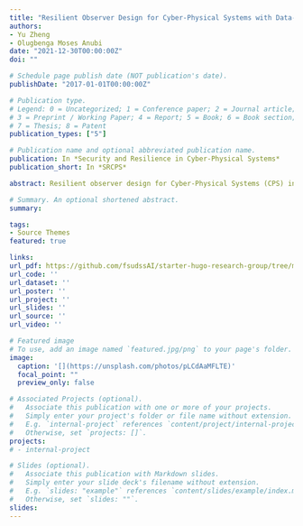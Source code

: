```yaml
---
title: "Resilient Observer Design for Cyber-Physical Systems with Data-Driven Measurement Pruning"
authors:
- Yu Zheng
- Olugbenga Moses Anubi
date: "2021-12-30T00:00:00Z"
doi: ""

# Schedule page publish date (NOT publication's date).
publishDate: "2017-01-01T00:00:00Z"

# Publication type.
# Legend: 0 = Uncategorized; 1 = Conference paper; 2 = Journal article;
# 3 = Preprint / Working Paper; 4 = Report; 5 = Book; 6 = Book section;
# 7 = Thesis; 8 = Patent
publication_types: ["5"]

# Publication name and optional abbreviated publication name.
publication: In *Security and Resilience in Cyber-Physical Systems*
publication_short: In *SRCPS*

abstract: Resilient observer design for Cyber-Physical Systems (CPS) in the presence of adversarial false data injection attacks (FDIA) is an active area of research. Existing state-of-the-art algorithms tend to break down as more and more knowledge of the system is built into the attack model; also as the percentage of attacked nodes increases. From the view of optimization theory, the problem is often cast as a classical error correction problem for which a theoretical limit of 50% has been established as the maximum percentage attacked nodes for which state recovery is guaranteed. Beyond this limit, the performance of L1-minimization based schemes, for instance, deteriorates rapidly. Similar performance degradation occurs for other types of resilient observers beyond certain percentages of attacked nodes. <br> In order to increase the corresponding percentage of attacked nodes for which state recoveries can be guaranteed, researchers have begun to incorporate prior information into the underlying resilient observer design framework. For the most pragmatic cases, this prior information is often obtained through a data-driven machine learning process. Existing results have shown a strong positive correlation between the maximum attacked percentages that can be tolerated and the accuracy of the data-driven model. Motivated by these results, this chapter examines the case for pruning algorithms designed to improve the Positive Prediction Value (PPV) of the resulting prior information, given stochastic uncertainty characteristics of the underlying machine learning model. Theoretical quantification of the achievable improvement is given. Simulation results show that the pruning algorithm significantly increases the maximum correctable percentage of attacked nodes, even for machine learning model whose prediction power is comparable to the random flip of a coin.

# Summary. An optional shortened abstract.
summary: 

tags:
- Source Themes
featured: true

links:
url_pdf: https://github.com/fsudssAI/starter-hugo-research-group/tree/main/content/publication/aropptcwmr/aropptcwmr.pdf
url_code: ''
url_dataset: ''
url_poster: ''
url_project: ''
url_slides: ''
url_source: ''
url_video: ''

# Featured image
# To use, add an image named `featured.jpg/png` to your page's folder. 
image:
  caption: '[](https://unsplash.com/photos/pLCdAaMFLTE)'
  focal_point: ""
  preview_only: false

# Associated Projects (optional).
#   Associate this publication with one or more of your projects.
#   Simply enter your project's folder or file name without extension.
#   E.g. `internal-project` references `content/project/internal-project/index.md`.
#   Otherwise, set `projects: []`.
projects:
# - internal-project

# Slides (optional).
#   Associate this publication with Markdown slides.
#   Simply enter your slide deck's filename without extension.
#   E.g. `slides: "example"` references `content/slides/example/index.md`.
#   Otherwise, set `slides: ""`.
slides:
---
```


